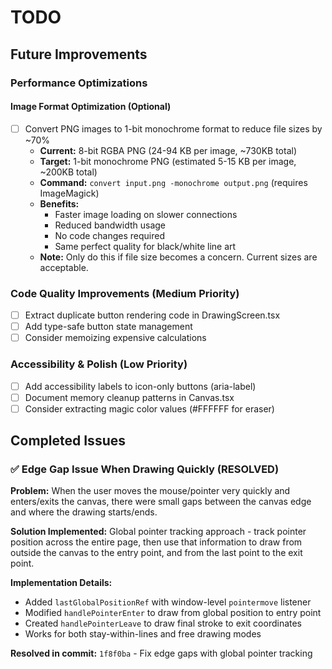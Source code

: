 # TODO

## Future Improvements

### Performance Optimizations

#### Image Format Optimization (Optional)
- [ ] Convert PNG images to 1-bit monochrome format to reduce file sizes by ~70%
  - **Current:** 8-bit RGBA PNG (24-94 KB per image, ~730KB total)
  - **Target:** 1-bit monochrome PNG (estimated 5-15 KB per image, ~200KB total)
  - **Command:** `convert input.png -monochrome output.png` (requires ImageMagick)
  - **Benefits:**
    - Faster image loading on slower connections
    - Reduced bandwidth usage
    - No code changes required
    - Same perfect quality for black/white line art
  - **Note:** Only do this if file size becomes a concern. Current sizes are acceptable.

### Code Quality Improvements (Medium Priority)
- [ ] Extract duplicate button rendering code in DrawingScreen.tsx
- [ ] Add type-safe button state management
- [ ] Consider memoizing expensive calculations

### Accessibility & Polish (Low Priority)
- [ ] Add accessibility labels to icon-only buttons (aria-label)
- [ ] Document memory cleanup patterns in Canvas.tsx
- [ ] Consider extracting magic color values (#FFFFFF for eraser)

## Completed Issues

### ✅ Edge Gap Issue When Drawing Quickly (RESOLVED)

**Problem:**
When the user moves the mouse/pointer very quickly and enters/exits the canvas, there were small gaps between the canvas edge and where the drawing starts/ends.

**Solution Implemented:**
Global pointer tracking approach - track pointer position across the entire page, then use that information to draw from outside the canvas to the entry point, and from the last point to the exit point.

**Implementation Details:**
- Added `lastGlobalPositionRef` with window-level `pointermove` listener
- Modified `handlePointerEnter` to draw from global position to entry point
- Created `handlePointerLeave` to draw final stroke to exit coordinates
- Works for both stay-within-lines and free drawing modes

**Resolved in commit:** `1f8f0ba` - Fix edge gaps with global pointer tracking
